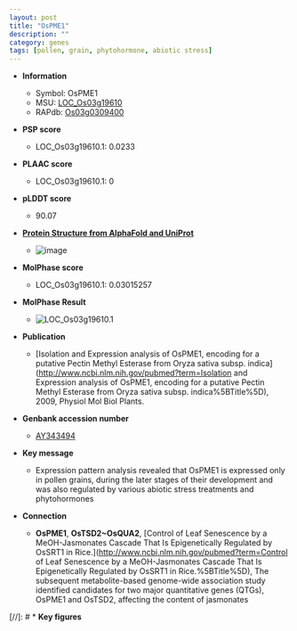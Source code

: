 ```yaml
---
layout: post
title: "OsPME1"
description: ""
category: genes
tags: [pollen, grain, phytohormone, abiotic stress]
---
```


* **Information**  
    + Symbol: OsPME1  
    + MSU: [LOC_Os03g19610](http://rice.plantbiology.msu.edu/cgi-bin/ORF_infopage.cgi?orf=LOC_Os03g19610)  
    + RAPdb: [Os03g0309400](http://rapdb.dna.affrc.go.jp/viewer/gbrowse_details/irgsp1?name=Os03g0309400)  

* **PSP score**  
    + LOC_Os03g19610.1: 0.0233 

* **PLAAC score**  
    + LOC_Os03g19610.1: 0 

* **pLDDT score**
    + 90.07

* **[Protein Structure from AlphaFold and UniProt](https://www.uniprot.org/uniprotkb/Q10MG7/entry#structure)**
    + ![image](https://ricepsp.github.io/images/Q1/AF-Q10MG7-F1.png)

* **MolPhase score**
    + LOC_Os03g19610.1: 0.03015257

* **MolPhase Result**
    + ![LOC_Os03g19610.1](https://304243504.github.io/Pictures/LOC_Os03g/LOC_Os03g19610.1.png)

* **Publication**  
    + [Isolation and Expression analysis of OsPME1, encoding for a putative Pectin Methyl Esterase from Oryza sativa subsp. indica](http://www.ncbi.nlm.nih.gov/pubmed?term=Isolation and Expression analysis of OsPME1, encoding for a putative Pectin Methyl Esterase from Oryza sativa subsp. indica%5BTitle%5D), 2009, Physiol Mol Biol Plants.

* **Genbank accession number**  
    + [AY343494](http://www.ncbi.nlm.nih.gov/nuccore/AY343494)

* **Key message**  
    + Expression pattern analysis revealed that OsPME1 is expressed only in pollen grains, during the later stages of their development and was also regulated by various abiotic stress treatments and phytohormones

* **Connection**  
    + __OsPME1__, __OsTSD2~OsQUA2__, [Control of Leaf Senescence by a MeOH-Jasmonates Cascade That Is Epigenetically Regulated by OsSRT1 in Rice.](http://www.ncbi.nlm.nih.gov/pubmed?term=Control of Leaf Senescence by a MeOH-Jasmonates Cascade That Is Epigenetically Regulated by OsSRT1 in Rice.%5BTitle%5D), The subsequent metabolite-based genome-wide association study identified candidates for two major quantitative genes (QTGs), OsPME1 and OsTSD2, affecting the content of jasmonates

[//]: # * **Key figures**  


